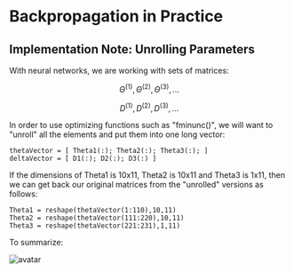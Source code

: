 # Backpropagation in Practice

## Implementation Note: Unrolling Parameters

With neural networks, we are working with sets of matrices:

$$
\Theta^{(1)}, \Theta^{(2)}, \Theta^{(3)},...
$$

$$
D^{(1)}, D^{(2)}, D^{(3)},...
$$

In order to use optimizing functions such as "fminunc()", we will want to "unroll" all the elements and put them into one long vector:

````
thetaVector = [ Theta1(:); Theta2(:); Theta3(:); ]
deltaVector = [ D1(:); D2(:); D3(:) ]
````

If the dimensions of Theta1 is 10x11, Theta2 is 10x11 and Theta3 is 1x11, then we can get back our original matrices from the "unrolled" versions as follows:

````
Theta1 = reshape(thetaVector(1:110),10,11)
Theta2 = reshape(thetaVector(111:220),10,11)
Theta3 = reshape(thetaVector(221:231),1,11)
````

To summarize:

![avatar](https://raw.githubusercontent.com/garyphone/machine_learning/master/pictures/l5_5.PNG)
